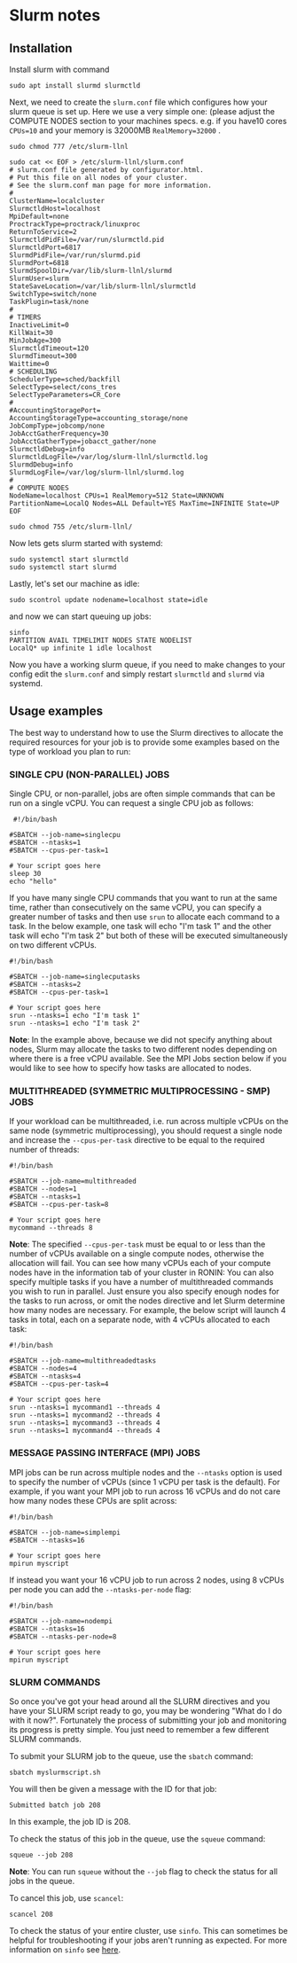 # Slurm notes
## Installation
Install slurm with command

    sudo apt install slurmd slurmctld
Next, we need to create the `slurm.conf` file which configures how your slurm queue is set up. Here we use a very simple one: (please adjust the COMPUTE NODES section to your machines specs. e.g. if you have10 cores `CPUs=10` and your memory is 32000MB `RealMemory=32000` .

    sudo chmod 777 /etc/slurm-llnl

    sudo cat << EOF > /etc/slurm-llnl/slurm.conf  
    # slurm.conf file generated by configurator.html.  
    # Put this file on all nodes of your cluster.  
    # See the slurm.conf man page for more information.  
    #  
    ClusterName=localcluster  
    SlurmctldHost=localhost  
    MpiDefault=none  
    ProctrackType=proctrack/linuxproc  
    ReturnToService=2  
    SlurmctldPidFile=/var/run/slurmctld.pid  
    SlurmctldPort=6817  
    SlurmdPidFile=/var/run/slurmd.pid  
    SlurmdPort=6818  
    SlurmdSpoolDir=/var/lib/slurm-llnl/slurmd  
    SlurmUser=slurm  
    StateSaveLocation=/var/lib/slurm-llnl/slurmctld  
    SwitchType=switch/none  
    TaskPlugin=task/none  
    #  
    # TIMERS  
    InactiveLimit=0  
    KillWait=30  
    MinJobAge=300  
    SlurmctldTimeout=120  
    SlurmdTimeout=300  
    Waittime=0  
    # SCHEDULING  
    SchedulerType=sched/backfill  
    SelectType=select/cons_tres  
    SelectTypeParameters=CR_Core  
    #  
    #AccountingStoragePort=  
    AccountingStorageType=accounting_storage/none  
    JobCompType=jobcomp/none  
    JobAcctGatherFrequency=30  
    JobAcctGatherType=jobacct_gather/none  
    SlurmctldDebug=info  
    SlurmctldLogFile=/var/log/slurm-llnl/slurmctld.log  
    SlurmdDebug=info  
    SlurmdLogFile=/var/log/slurm-llnl/slurmd.log  
    #  
    # COMPUTE NODES  
    NodeName=localhost CPUs=1 RealMemory=512 State=UNKNOWN  
    PartitionName=LocalQ Nodes=ALL Default=YES MaxTime=INFINITE State=UP  
    EOF
    
    sudo chmod 755 /etc/slurm-llnl/
Now lets gets slurm started with systemd:

    sudo systemctl start slurmctld  
    sudo systemctl start slurmd
Lastly, let's set our machine as idle:

    sudo scontrol update nodename=localhost state=idle  
and now we can start queuing up jobs:

    sinfo  
    PARTITION AVAIL TIMELIMIT NODES STATE NODELIST  
    LocalQ* up infinite 1 idle localhost
Now you have a working slurm queue, if you need to make changes to your config edit the `slurm.conf` and simply restart `slurmctld` and `slurmd` via systemd.

## Usage examples
The best way to understand how to use the Slurm directives to allocate the required resources for your job is to provide some examples based on the type of workload you plan to run:

### SINGLE CPU (NON-PARALLEL) JOBS

Single CPU, or non-parallel, jobs are often simple commands that can be run on a single vCPU. You can request a single CPU job as follows:

     #!/bin/bash
    
    #SBATCH --job-name=singlecpu
    #SBATCH --ntasks=1
    #SBATCH --cpus-per-task=1
    
    # Your script goes here
    sleep 30
    echo "hello"
  If you have many single CPU commands that you want to run at the same time, rather than consecutively on the same vCPU, you can specify a greater number of tasks and then use `srun` to allocate each command to a task. In the below example, one task will echo "I'm task 1" and the other task will echo "I'm task 2" but both of these will be executed simultaneously on two different vCPUs.

    #!/bin/bash
    
    #SBATCH --job-name=singlecputasks
    #SBATCH --ntasks=2
    #SBATCH --cpus-per-task=1
    
    # Your script goes here
    srun --ntasks=1 echo "I'm task 1"
    srun --ntasks=1 echo "I'm task 2"
  **Note**: In the example above, because we did not specify anything about nodes, Slurm may allocate the tasks to two different nodes depending on where there is a free vCPU available. See the MPI Jobs section below if you would like to see how to specify how tasks are allocated to nodes.
  ### MULTITHREADED (SYMMETRIC MULTIPROCESSING - SMP) JOBS

If your workload can be multithreaded, i.e. run across multiple vCPUs on the same node (symmetric multiprocessing), you should request a single node and increase the  `--cpus-per-task`  directive to be equal to the required number of threads:

    #!/bin/bash
    
    #SBATCH --job-name=multithreaded
    #SBATCH --nodes=1
    #SBATCH --ntasks=1
    #SBATCH --cpus-per-task=8
    
    # Your script goes here
    mycommand --threads 8
**Note**: The specified `--cpus-per-task` must be equal to or less than the number of vCPUs available on a single compute nodes, otherwise the allocation will fail. You can see how many vCPUs each of your compute nodes have in the information tab of your cluster in RONIN:
You can also specify multiple tasks if you have a number of multithreaded commands you wish to run in parallel. Just ensure you also specify enough nodes for the tasks to run across, or omit the nodes directive and let Slurm determine how many nodes are necessary. For example, the below script will launch 4 tasks in total, each on a separate node, with 4 vCPUs allocated to each task:

    #!/bin/bash
    
    #SBATCH --job-name=multithreadedtasks
    #SBATCH --nodes=4
    #SBATCH --ntasks=4
    #SBATCH --cpus-per-task=4
    
    # Your script goes here
    srun --ntasks=1 mycommand1 --threads 4
    srun --ntasks=1 mycommand2 --threads 4
    srun --ntasks=1 mycommand3 --threads 4
    srun --ntasks=1 mycommand4 --threads 4
### MESSAGE PASSING INTERFACE (MPI) JOBS

MPI jobs can be run across multiple nodes and the  `--ntasks`  option is used to specify the number of vCPUs (since 1 vCPU per task is the default). For example, if you want your MPI job to run across 16 vCPUs and do not care how many nodes these CPUs are split across:

    #!/bin/bash
    
    #SBATCH --job-name=simplempi
    #SBATCH --ntasks=16
    
    # Your script goes here
    mpirun myscript
If instead you want your 16 vCPU job to run across 2 nodes, using 8 vCPUs per node you can add the `--ntasks-per-node` flag:

    #!/bin/bash
    
    #SBATCH --job-name=nodempi
    #SBATCH --ntasks=16
    #SBATCH --ntasks-per-node=8
    
    # Your script goes here
    mpirun myscript
### SLURM COMMANDS

So once you've got your head around all the SLURM directives and you have your SLURM script ready to go, you may be wondering "What do I do with it now?". Fortunately the process of submitting your job and monitoring its progress is pretty simple. You just need to remember a few different SLURM commands.

To submit your SLURM job to the queue, use the  `sbatch`  command:

 `sbatch myslurmscript.sh`

You will then be given a message with the ID for that job:

 `Submitted batch job 208`

In this example, the job ID is 208.

To check the status of this job in the queue, use the  `squeue`  command:

`squeue --job 208`

**Note**: You can run  `squeue`  without the  `--job`  flag to check the status for all jobs in the queue.

To cancel this job, use  `scancel`:

 `scancel 208`

To check the status of your entire cluster, use  `sinfo`. This can sometimes be helpful for troubleshooting if your jobs aren't running as expected. For more information on  `sinfo`  see  [here](https://slurm.schedmd.com/sinfo.html).
<!--stackedit_data:
eyJoaXN0b3J5IjpbLTk5OTQ4MTUyNiwxOTkyODIyMjQ5LC0xNz
I0MjY1OTUwXX0=
-->